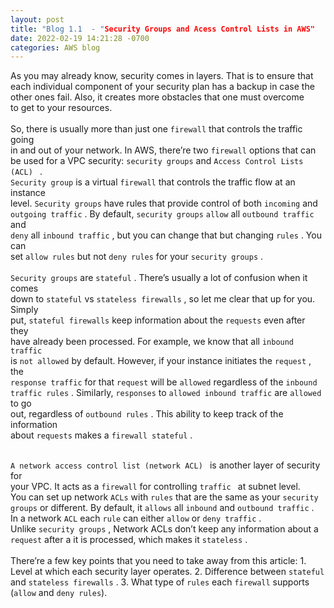 ```yaml
---
layout: post
title: "Blog 1.1  - "Security Groups and Acess Control Lists in AWS"
date: 2022-02-19 14:21:28 -0700
categories: AWS blog
---
```

As you may already know, security comes in layers. That is to ensure that <br>
 each individual component of your security plan has a backup in case the <br>
 other ones fail. Also, it creates more obstacles that one must overcome <br>
 to get to your resources. <br> <br>
So, there is usually more than just one `firewall` that controls the traffic going <br>
 in and out of your network. In AWS, there’re two `firewall` options that can <br>
 be used for a VPC security: `security groups` and `Access Control Lists (ACL) ` . <br>
 `Security group` is a virtual `firewall` that controls the traffic flow at an instance <br>
 level.  `Security groups` have rules that provide control of both `incoming` and <br>
 `outgoing traffic` .  By default, `security groups`  `allow` all `outbound traffic` and <br>
 `deny` all `inbound traffic` , but you can change that but changing `rules` . You can <br>
 set `allow rules` but not `deny rules` for your `security groups` . <br> <br>
`Security groups` are `stateful` . There’s usually a lot of confusion when it comes <br>
 down to `stateful` vs `stateless firewalls` , so let me clear that up for you. Simply <br>
 put, `stateful firewalls` keep information about the `requests` even after they <br>
 have already been processed. For example, we know that all `inbound traffic` <br>
 is `not allowed` by default. However, if your instance initiates the `request` , the <br>
`response traffic` for that `request` will be `allowed` regardless of the `inbound` <br>
 `traffic rules` . Similarly, `responses` to `allowed inbound traffic` are `allowed` to go <br>
 out, regardless of `outbound rules` . This ability to keep track of the information <br>
 about `requests` makes a `firewall stateful` . <br> <br>

`A network access control list (network ACL) ` is another layer of security for  <br>
your VPC. It acts as a `firewall` for controlling `traffic ` at subnet level. <br>
You can set up network `ACLs` with `rules` that are the same as your `security` <br>
 `groups` or different. By default, it `allows` all `inbound` and `outbound traffic` . <br>
In a network `ACL` each `rule` can either `allow` or `deny traffic` . <br>
Unlike `security groups` , Network ACLs don’t keep any information about a  <br>
`request` after a it is processed, which makes it `stateless` . <br> <br>
There’re a few key points that you need to take away from this article: 1. Level
 at which each security layer operates. 2. Difference between `stateful` and
 `stateless firewalls` . 3. What type of `rules` each `firewall` supports (`allow` and `deny
rules`). 

